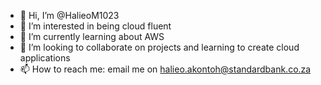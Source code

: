 - 👋 Hi, I’m @HalieoM1023
- 👀 I’m interested in being cloud fluent
- 🌱 I’m currently learning about AWS  
- 💞️ I’m looking to collaborate on projects and learning to create cloud applications
- 📫 How to reach me: email me on halieo.akontoh@standardbank.co.za

<!---
HalieoM1023/HalieoM1023 is a ✨ special ✨ repository because its `README.md` (this file) appears on your GitHub profile.
You can click the Preview link to take a look at your changes.
--->
